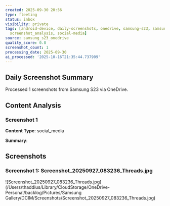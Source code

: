 ```yaml
---
created: 2025-09-30 20:56
type: fleeting
status: inbox
visibility: private
tags: [android-device, daily-screenshots, onedrive, samsung-s23, samsungs23, screenshot-analysis,
  screenshot_analysis, social-media]
source: samsung_s23_onedrive
quality_score: 0.8
screenshot_count: 1
processing_date: 2025-09-30
ai_processed: '2025-10-16T21:35:44.737909'
---
```

## Daily Screenshot Summary

Processed 1 screenshots from Samsung S23 via OneDrive.

## Content Analysis

### Screenshot 1

**Content Type**: social_media

**Summary**: 


## Screenshots

### Screenshot 1: Screenshot_20250927_083236_Threads.jpg

![Screenshot_20250927_083236_Threads.jpg](/Users/thaddius/Library/CloudStorage/OneDrive-Personal/backlog/Pictures/Samsung Gallery/DCIM/Screenshots/Screenshot_20250927_083236_Threads.jpg)
